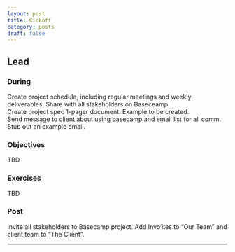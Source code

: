 ```yaml
---
layout: post
title: Kickoff
category: posts
draft: false
---
```


## Lead

### During

Create project schedule, including regular meetings and weekly deliverables. Share with all stakeholders on Baseceamp.  
Create project spec 1-pager document. Example to be created.  
Send message to client about using basecamp and email list for all comm. Stub out an example email.

### Objectives

TBD

### Exercises

TBD

### Post

Invite all stakeholders to Basecamp project. Add Invo’ites to “Our Team” and client team to “The Client”.  

---
